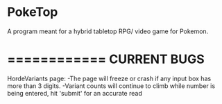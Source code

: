 # PokeTop
A program meant for a hybrid tabletop RPG/ video game for Pokemon.

============
CURRENT BUGS
============
HordeVariants page:
    -The page will freeze or crash if any input box has more than 3 digits.
    -Variant counts will continue to climb while number is being entered, hit 'submit' for an accurate read
